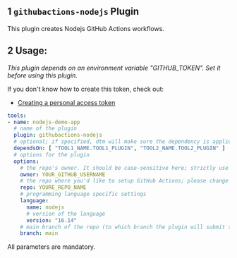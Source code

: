 ## 1 `githubactions-nodejs` Plugin

This plugin creates Nodejs GitHub Actions workflows.

## 2 Usage:

_This plugin depends on an environment variable "GITHUB_TOKEN". Set it before using this plugin._

If you don't know how to create this token, check out:
- [Creating a personal access token](https://docs.github.com/en/authentication/keeping-your-account-and-data-secure/creating-a-personal-access-token)

```yaml
tools:
- name: nodejs-demo-app
  # name of the plugin
  plugin: githubactions-nodejs
  # optional; if specified, dtm will make sure the dependency is applied first before handling this tool.
  dependsOn: [ "TOOL1_NAME.TOOL1_PLUGIN", "TOOL2_NAME.TOOL2_PLUGIN" ]
  # options for the plugin
  options:
    # the repo's owner. It should be case-sensitive here; strictly use your GitHub user name; please change the value below.
    owner: YOUR_GITHUB_USERNAME
    # the repo where you'd like to setup GitHub Actions; please change the value below to an existing repo.
    repo: YOURE_REPO_NAME
    # programming language specific settings
    language:
      name: nodejs
      # version of the language
      version: "16.14"
    # main branch of the repo (to which branch the plugin will submit the workflows)
    branch: main
```

All parameters are mandatory.
